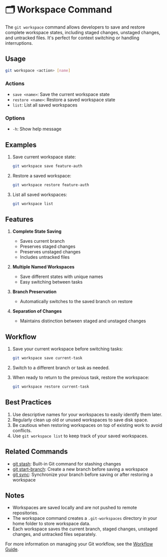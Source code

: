# 🗂️ Workspace Command

The `git workspace` command allows developers to save and restore complete workspace states, including staged changes, unstaged changes, and untracked files. It's perfect for context switching or handling interruptions.

## Usage

```bash
git workspace <action> [name]
```

### Actions

- `save <name>`: Save the current workspace state
- `restore <name>`: Restore a saved workspace state
- `list`: List all saved workspaces

### Options

- `-h`: Show help message

## Examples

1. Save current workspace state:
   ```bash
   git workspace save feature-auth
   ```

2. Restore a saved workspace:
   ```bash
   git workspace restore feature-auth
   ```

3. List all saved workspaces:
   ```bash
   git workspace list
   ```

## Features

1. **Complete State Saving**
   - Saves current branch
   - Preserves staged changes
   - Preserves unstaged changes
   - Includes untracked files

2. **Multiple Named Workspaces**
   - Save different states with unique names
   - Easy switching between tasks

3. **Branch Preservation**
   - Automatically switches to the saved branch on restore

4. **Separation of Changes**
   - Maintains distinction between staged and unstaged changes

## Workflow

1. Save your current workspace before switching tasks:
   ```bash
   git workspace save current-task
   ```

2. Switch to a different branch or task as needed.

3. When ready to return to the previous task, restore the workspace:
   ```bash
   git workspace restore current-task
   ```

## Best Practices

1. Use descriptive names for your workspaces to easily identify them later.
2. Regularly clean up old or unused workspaces to save disk space.
3. Be cautious when restoring workspaces on top of existing work to avoid conflicts.
4. Use `git workspace list` to keep track of your saved workspaces.

## Related Commands

- [git stash](https://git-scm.com/docs/git-stash): Built-in Git command for stashing changes
- [git start-branch](start-branch.md): Create a new branch before saving a workspace
- [git sync](sync.md): Synchronize your branch before saving or after restoring a workspace

## Notes

- Workspaces are saved locally and are not pushed to remote repositories.
- The workspace command creates a `.git-workspaces` directory in your home folder to store workspace data.
- Each workspace saves the current branch, staged changes, unstaged changes, and untracked files separately.

For more information on managing your Git workflow, see the [Workflow Guide](../workflow/README.md).
